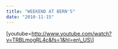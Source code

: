 ```yaml
---
title: "WEEKEND AT BERN'S"
date: "2010-11-15"
---
```


\[youtube=http://www.youtube.com/watch?v=TRBLmogRL4c&fs=1&hl=en\_US\]
